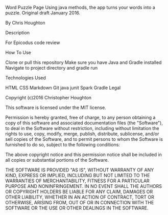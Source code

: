 Word Puzzle Page
Using java methods, the app turns your words into a puzzle. Original draft January 2016.

By Chris Houghton

Description

For Epicodus code review

How To Use

Clone or pull this repository
Make sure you have Java and Gradle installed
Navigate to project directory and gradle run


Technologies Used

HTML
CSS
Markdown
Git
java
junit
Spark
Gradle
Legal

Copyright (c)2016 Christopher Houghton

This software is licensed under the MIT license.

Permission is hereby granted, free of charge, to any person obtaining a copy of this software and associated documentation files (the "Software"), to deal in the Software without restriction, including without limitation the rights to use, copy, modify, merge, publish, distribute, sublicense, and/or sell copies of the Software, and to permit persons to whom the Software is furnished to do so, subject to the following conditions:

The above copyright notice and this permission notice shall be included in all copies or substantial portions of the Software.

THE SOFTWARE IS PROVIDED "AS IS", WITHOUT WARRANTY OF ANY KIND, EXPRESS OR IMPLIED, INCLUDING BUT NOT LIMITED TO THE WARRANTIES OF MERCHANTABILITY, FITNESS FOR A PARTICULAR PURPOSE AND NONINFRINGEMENT. IN NO EVENT SHALL THE AUTHORS OR COPYRIGHT HOLDERS BE LIABLE FOR ANY CLAIM, DAMAGES OR OTHER LIABILITY, WHETHER IN AN ACTION OF CONTRACT, TORT OR OTHERWISE, ARISING FROM, OUT OF OR IN CONNECTION WITH THE SOFTWARE OR THE USE OR OTHER DEALINGS IN THE SOFTWARE.
